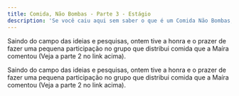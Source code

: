 ```yaml
---
title: Comida, Não Bombas - Parte 3 - Estágio
description: 'Se você caiu aqui sem saber o que é um Comida Não Bombas, leia aqui primeiro:'
---
```


Saindo do campo das ideias e pesquisas, ontem tive a honra e o prazer de fazer uma pequena participação no grupo que distribui comida que a Maíra comentou (Veja a parte 2 no link acima).


Saindo do campo das ideias e pesquisas, ontem tive a honra e o prazer de fazer uma pequena participação no grupo que distribui comida que a Maíra comentou (Veja a parte 2 no link acima).